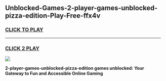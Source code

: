 
## Unblocked-Games-2-player-games-unblocked-pizza-edition-Play-Free-ffx4v
<h3>
<a href="https://premium76.site?title=2-player-games-unblocked-pizza-edition&ref=15A">CLICK TO PLAY</a></h3>
<hr>

<h3>
<a href="https://premium76.site?title=2-player-games-unblocked-pizza-edition&ref=15A">CLICK 2 PLAY</a>
  
</h3>

<a href="https://premium76.site?title=2-player-games-unblocked-pizza-edition&ref=15A"><img src="https://clearcache.store/games.png"></a>


**2-player-games-unblocked-pizza-edition games unblocked: Your Gateway to Fun and Accessible Online Gaming**
